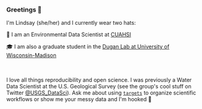 ### Greetings 🖖

I'm Lindsay (she/her) and I currently wear two hats:

👒 I am an Environmental Data Scientist at [CUAHSI](www.cuahsi.org) 

🎓 I am also a graduate student in the [Dugan Lab at University of Wisconsin-Madison](https://dugan.limnology.wisc.edu/)

<br></br>
I love all things reproducibility and open science. I was previously a Water Data Scientist at the U.S. Geological Survey (see the group's cool stuff on Twitter [@USGS_DataSci](https://twitter.com/USGS_DataSci)). Ask me about using [`targets`](https://docs.ropensci.org/targets/) to organize scientific workflows or show me your messy data and I'm hooked 🎣

<!--
**lindsayplatt/lindsayplatt** is a ✨ _special_ ✨ repository because its `README.md` (this file) appears on your GitHub profile.

Here are some ideas to get you started:

- 🔭 I’m currently working on ...
- 🌱 I’m currently learning ...
- 👯 I’m looking to collaborate on ...
- 🤔 I’m looking for help with ...
- 💬 Ask me about ...
- 📫 How to reach me: ...
- 😄 Pronouns: ...
- ⚡ Fun fact: ...
-->
